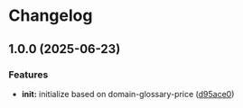 # Changelog

## 1.0.0 (2025-06-23)


### Features

* **init:** initialize based on domain-glossary-price ([d95ace0](https://github.com/ehmpathy/domain-glossary-role/commit/d95ace0fc54f0495d6e384151fd9aa7dd6d1ef1e))

